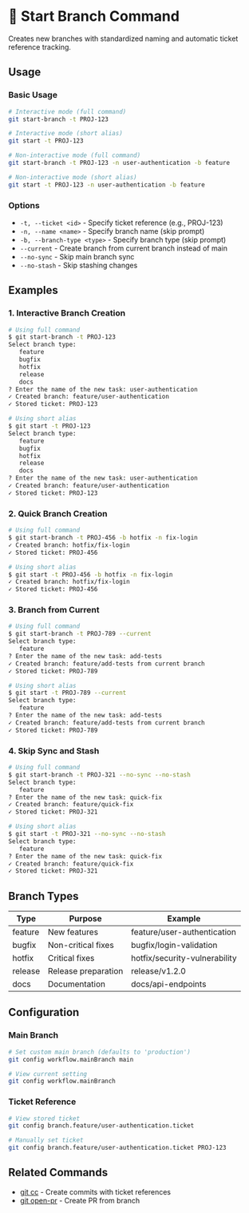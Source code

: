 # 🌿 Start Branch Command

Creates new branches with standardized naming and automatic ticket reference tracking.

## Usage

### Basic Usage

```bash
# Interactive mode (full command)
git start-branch -t PROJ-123

# Interactive mode (short alias)
git start -t PROJ-123

# Non-interactive mode (full command)
git start-branch -t PROJ-123 -n user-authentication -b feature

# Non-interactive mode (short alias)
git start -t PROJ-123 -n user-authentication -b feature
```

### Options

- `-t, --ticket <id>` - Specify ticket reference (e.g., PROJ-123)
- `-n, --name <name>` - Specify branch name (skip prompt)
- `-b, --branch-type <type>` - Specify branch type (skip prompt)
- `--current` - Create branch from current branch instead of main
- `--no-sync` - Skip main branch sync
- `--no-stash` - Skip stashing changes

## Examples

### 1. Interactive Branch Creation

```bash
# Using full command
$ git start-branch -t PROJ-123
Select branch type:
   feature
   bugfix
   hotfix
   release
   docs
? Enter the name of the new task: user-authentication
✓ Created branch: feature/user-authentication
✓ Stored ticket: PROJ-123

# Using short alias
$ git start -t PROJ-123
Select branch type:
   feature
   bugfix
   hotfix
   release
   docs
? Enter the name of the new task: user-authentication
✓ Created branch: feature/user-authentication
✓ Stored ticket: PROJ-123
```

### 2. Quick Branch Creation

```bash
# Using full command
$ git start-branch -t PROJ-456 -b hotfix -n fix-login
✓ Created branch: hotfix/fix-login
✓ Stored ticket: PROJ-456

# Using short alias
$ git start -t PROJ-456 -b hotfix -n fix-login
✓ Created branch: hotfix/fix-login
✓ Stored ticket: PROJ-456
```

### 3. Branch from Current

```bash
# Using full command
$ git start-branch -t PROJ-789 --current
Select branch type:
   feature
? Enter the name of the new task: add-tests
✓ Created branch: feature/add-tests from current branch
✓ Stored ticket: PROJ-789

# Using short alias
$ git start -t PROJ-789 --current
Select branch type:
   feature
? Enter the name of the new task: add-tests
✓ Created branch: feature/add-tests from current branch
✓ Stored ticket: PROJ-789
```

### 4. Skip Sync and Stash

```bash
# Using full command
$ git start-branch -t PROJ-321 --no-sync --no-stash
Select branch type:
   feature
? Enter the name of the new task: quick-fix
✓ Created branch: feature/quick-fix
✓ Stored ticket: PROJ-321

# Using short alias
$ git start -t PROJ-321 --no-sync --no-stash
Select branch type:
   feature
? Enter the name of the new task: quick-fix
✓ Created branch: feature/quick-fix
✓ Stored ticket: PROJ-321
```

## Branch Types

| Type | Purpose | Example |
|------|---------|---------|
| feature | New features | feature/user-authentication |
| bugfix | Non-critical fixes | bugfix/login-validation |
| hotfix | Critical fixes | hotfix/security-vulnerability |
| release | Release preparation | release/v1.2.0 |
| docs | Documentation | docs/api-endpoints |

## Configuration

### Main Branch

```bash
# Set custom main branch (defaults to 'production')
git config workflow.mainBranch main

# View current setting
git config workflow.mainBranch
```

### Ticket Reference

```bash
# View stored ticket
git config branch.feature/user-authentication.ticket

# Manually set ticket
git config branch.feature/user-authentication.ticket PROJ-123
```

## Related Commands

- [git cc](conventional-commit.md) - Create commits with ticket references
- [git open-pr](open-pr.md) - Create PR from branch
